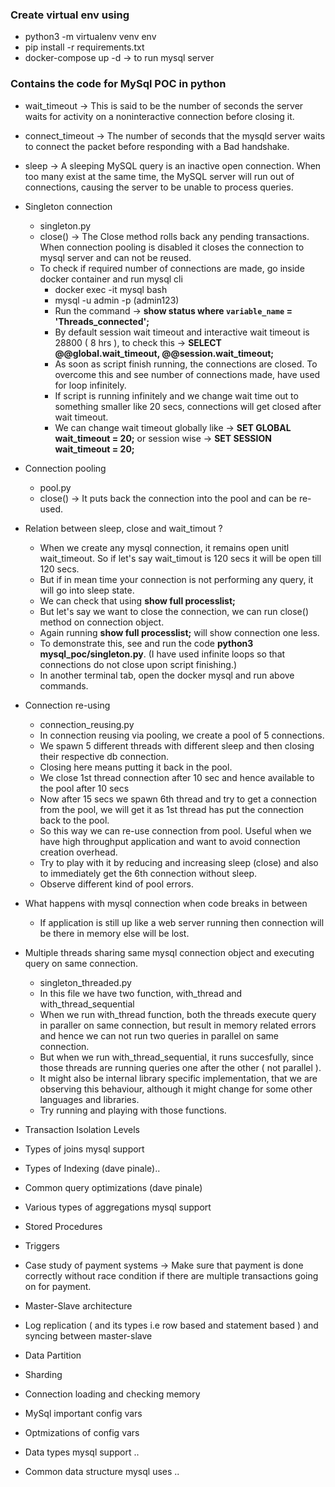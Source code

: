 ### Create virtual env using
- python3 -m virtualenv venv env
- pip install -r requirements.txt
- docker-compose up -d -> to run mysql server

### Contains the code for MySql POC in python

- wait_timeout -> This is said to be the number of seconds the server waits for activity on a noninteractive connection before closing it.
- connect_timeout -> The number of seconds that the mysqld server waits to connect the packet before responding with a Bad handshake.
- sleep -> A sleeping MySQL query is an inactive open connection. When too many exist at the same time, the MySQL server will run out of connections,
            causing the server to be unable to process queries.

- Singleton connection
    - singleton.py
    - close() -> The Close method rolls back any pending transactions. When connection pooling is disabled it closes the connection to mysql server and can not be reused.
    - To check if required number of connections are made, go inside docker container and run mysql cli
        - docker exec -it mysql bash
        - mysql -u admin -p (admin123)
        - Run the command -> **show status where `variable_name` = 'Threads_connected';**
        - By default session wait timeout and interactive wait timeout is 28800 ( 8 hrs ), to check this -> **SELECT @@global.wait_timeout, @@session.wait_timeout;**
        - As soon as script finish running, the connections are closed. To overcome this and see number of connections made, have used for loop infinitely.
        - If script is running infinitely and we change wait time out to something smaller like 20 secs, connections will get closed after wait timeout.
        - We can change wait timeout globally like -> **SET GLOBAL wait_timeout = 20;** or session wise -> **SET SESSION wait_timeout = 20;**
- Connection pooling
    - pool.py
    - close() -> It puts back the connection into the pool and can be re-used.
- Relation between sleep, close and wait_timout ?
    - When we create any mysql connection, it remains open unitl wait_timeout. So if let's say wait_timout is 120 secs it will be open till 120 secs.
    - But if in mean time your connection is not performing any query, it will go into sleep state.
    - We can check that using **show full processlist;**
    - But let's say we want to close the connection, we can run close() method on connection object.
    - Again running **show full processlist;** will show connection one less.
    - To demonstrate this, see and run the code **python3 mysql_poc/singleton.py**. (I have used infinite loops so that connections do not close upon script finishing.)
    - In another terminal tab, open the docker mysql and run above commands.
- Connection re-using
    - connection_reusing.py
    - In connection reusing via pooling, we create a pool of 5 connections.
    - We spawn 5 different threads with different sleep and then closing their respective db connection.
    - Closing here means putting it back in the pool.
    - We close 1st thread connection after 10 sec and hence available to the pool after 10 secs
    - Now after 15 secs we spawn 6th thread and try to get a connection from the pool, we will get it as 1st thread has put the connection back to the pool.
    - So this way we can re-use connection from pool. Useful when we have high throughput application and want to avoid connection creation overhead.
    - Try to play with it by reducing and increasing sleep (close) and also to immediately get the 6th connection without sleep.
    - Observe different kind of pool errors.
- What happens with mysql connection when code breaks in between
    - If application is still up like a web server running then connection will be there in memory else will be lost.
- Multiple threads sharing same mysql connection object and executing query on same connection.
    - singleton_threaded.py
    - In this file we have two function, with_thread and with_thread_sequential
    - When we run with_thread function, both the threads execute query in paraller on same connection, but result in memory related errors and hence we can not run two queries in parallel on same connection.
    - But when we run with_thread_sequential, it runs succesfully, since those threads are running queries one after the other ( not parallel ).
    - It might also be internal library specific implementation, that we are observing this behaviour, although it might change for some other languages and libraries.
    - Try running and playing with those functions.
- Transaction Isolation Levels
- Types of joins mysql support
- Types of Indexing (dave pinale)..
- Common query optimizations (dave pinale)
- Various types of aggregations mysql support
- Stored Procedures
- Triggers
- Case study of payment systems -> Make sure that payment is done correctly without race condition if there are multiple transactions going on for payment.
- Master-Slave architecture
- Log replication ( and its types i.e row based and statement based ) and syncing between master-slave
- Data Partition
- Sharding
- Connection loading and checking memory
- MySql important config vars
- Optmizations of config vars
- Data types mysql support ..
- Common data structure mysql uses ..
